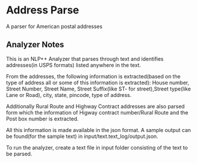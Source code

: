 # Address Parse

A parser for American postal addresses

## Analyzer Notes

This is an NLP++ Analyzer that parses through text and identifies addresses(in USPS formats) listed anywhere in the text.

From the addresses, the following information is extracted(based on the type of address all or some of this information is extracted): House number, Street Number, Street Name, Street Suffix(like ST- for street),Street type(like Lane or Road), city, state, pincode, type of address.

Additionally Rural Route and Highway Contract addresses are also parsed form which the information of Higway contract number/Rural Route and the Post box number is extracted.

All this information is made available in the json format. A sample output can be found(for the sample text) in input/text.text_log/output.json.

To run the analyzer, create a text file in input folder consisting of the text to be parsed.
